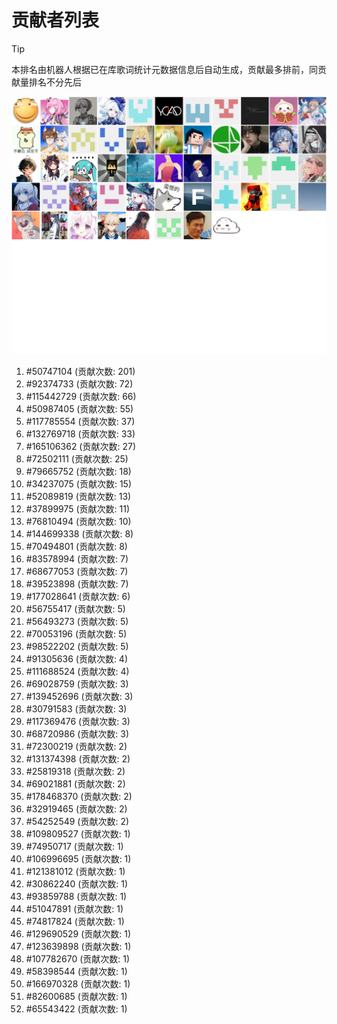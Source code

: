 # 贡献者列表

> [!TIP]
> 本排名由机器人根据已在库歌词统计元数据信息后自动生成，贡献最多排前，同贡献量排名不分先后

![贡献者头像画廊](./CONTRIBUTORS.svg)

1. #50747104 (贡献次数: 201)
2. #92374733 (贡献次数: 72)
3. #115442729 (贡献次数: 66)
4. #50987405 (贡献次数: 55)
5. #117785554 (贡献次数: 37)
6. #132769718 (贡献次数: 33)
7. #165106362 (贡献次数: 27)
8. #72502111 (贡献次数: 25)
9. #79665752 (贡献次数: 18)
10. #34237075 (贡献次数: 15)
11. #52089819 (贡献次数: 13)
12. #37899975 (贡献次数: 11)
13. #76810494 (贡献次数: 10)
14. #144699338 (贡献次数: 8)
15. #70494801 (贡献次数: 8)
16. #83578994 (贡献次数: 7)
17. #68677053 (贡献次数: 7)
18. #39523898 (贡献次数: 7)
19. #177028641 (贡献次数: 6)
20. #56755417 (贡献次数: 5)
21. #56493273 (贡献次数: 5)
22. #70053196 (贡献次数: 5)
23. #98522202 (贡献次数: 5)
24. #91305636 (贡献次数: 4)
25. #111688524 (贡献次数: 4)
26. #69028759 (贡献次数: 3)
27. #139452696 (贡献次数: 3)
28. #30791583 (贡献次数: 3)
29. #117369476 (贡献次数: 3)
30. #68720986 (贡献次数: 3)
31. #72300219 (贡献次数: 2)
32. #131374398 (贡献次数: 2)
33. #25819318 (贡献次数: 2)
34. #69021881 (贡献次数: 2)
35. #178468370 (贡献次数: 2)
36. #32919465 (贡献次数: 2)
37. #54252549 (贡献次数: 2)
38. #109809527 (贡献次数: 1)
39. #74950717 (贡献次数: 1)
40. #106996695 (贡献次数: 1)
41. #121381012 (贡献次数: 1)
42. #30862240 (贡献次数: 1)
43. #93859788 (贡献次数: 1)
44. #51047891 (贡献次数: 1)
45. #74817824 (贡献次数: 1)
46. #129690529 (贡献次数: 1)
47. #123639898 (贡献次数: 1)
48. #107782670 (贡献次数: 1)
49. #58398544 (贡献次数: 1)
50. #166970328 (贡献次数: 1)
51. #82600685 (贡献次数: 1)
52. #65543422 (贡献次数: 1)

